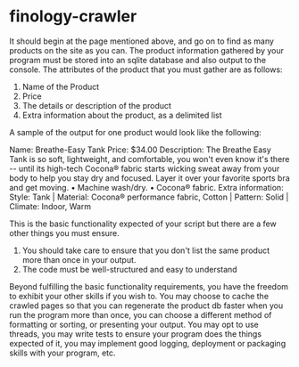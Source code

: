 # finology-crawler

It should begin at the page mentioned above, and go on to find as many products on the site as you can. The product information gathered by your program must be stored into an sqlite database and also output to the console. The attributes of the product that you must gather are as follows:

1. Name of the Product
2. Price
3. The details or description of the product
4. Extra information about the product, as a delimited list

A sample of the output for one product would look like the following:

Name: Breathe-Easy Tank
Price: $34.00
Description: The Breathe Easy Tank is so soft, lightweight, and comfortable, you won't even know it's there -- until its high-tech Cocona® fabric starts wicking sweat away from your body to help you stay dry and focused. Layer it over your favorite sports bra and get moving. • Machine wash/dry. • Cocona® fabric.
Extra information: Style: Tank | Material: Cocona® performance fabric, Cotton | Pattern: Solid | Climate: Indoor, Warm

This is the basic functionality expected of your script but there are a few other things you must ensure.

1. You should take care to ensure that you don't list the same product more than once in your output.
2. The code must be well-structured and easy to understand

Beyond fulfilling the basic functionality requirements, you have the freedom to exhibit your other skills if you wish to. You may choose to cache the crawled pages so that you can regenerate the product db faster when you run the program more than once, you can choose a different method of formatting or sorting, or presenting your output. You may opt to use threads, you may write tests to ensure your program does the things expected of it, you may implement good logging, deployment or packaging skills with your program, etc.

